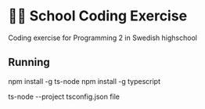 # 👨‍🎓 School Coding Exercise

Coding exercise for Programming 2 in Swedish highschool

## Running

npm install -g ts-node
npm install -g typescript

ts-node --project tsconfig.json file
